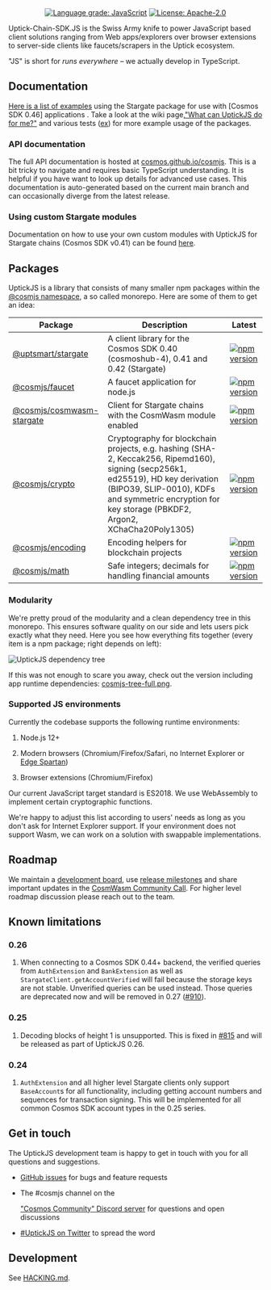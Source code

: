 <div align="center">
  <a href="https://lgtm.com/projects/g/cosmos/cosmjs/context:javascript"><img alt="Language grade: JavaScript" src="https://img.shields.io/lgtm/grade/javascript/g/cosmos/cosmjs.svg?logo=lgtm&logoWidth=18"/></a>
  <a href="https://github.com/cosmos/cosmjs/blob/main/LICENSE">
    <img alt="License: Apache-2.0" src="https://img.shields.io/github/license/cosmos/cosmjs.svg" />
  </a>
</div>

Uptick-Chain-SDK.JS is the Swiss Army knife to power JavaScript based client solutions ranging from Web apps/explorers
over browser extensions to server-side clients like faucets/scrapers in the Uptick ecosystem.

"JS" is short for _runs everywhere_ – we actually develop in TypeScript.

## Documentation

[Here is a list of examples][guided tour] using the Stargate package for use with [Cosmos SDK 0.46] applications . Take
a look at the wiki page,["What can UptickJS do for me?"](https://github.com/cosmos/cosmjs/wiki/What-can-UptickJS-do-for-me%3F)
and various tests ([ex](https://github.com/cosmos/cosmjs/blob/main/packages/stargate/src/signingstargateclient.spec.ts))
for more example usage of the packages.

[guided tour]: https://gist.github.com/webmaster128/8444d42a7eceeda2544c8a59fbd7e1d9

[cosmos sdk 0.41]: https://github.com/cosmos/cosmos-sdk/tree/v0.41.0

[gaia 4]: https://github.com/cosmos/gaia/tree/v4.0.0

### API documentation

The full API documentation is hosted at [cosmos.github.io/cosmjs]. This is a bit tricky to navigate and requires basic
TypeScript understanding. It is helpful if you have want to look up details for advanced use cases. This documentation
is auto-generated based on the current main branch and can occasionally diverge from the latest release.

[cosmos.github.io/cosmjs]: https://cosmos.github.io/cosmjs

### Using custom Stargate modules

Documentation on how to use your own custom modules with UptickJS for Stargate chains (Cosmos SDK v0.41) can be found
[here](https://github.com/cosmos/cosmjs/blob/main/packages/stargate/CUSTOM_PROTOBUF_CODECS.md).

## Packages

UptickJS is a library that consists of many smaller npm packages within the
[@cosmjs namespace](https://www.npmjs.com/org/cosmjs), a so called monorepo. Here are some of them to get an idea:

| Package                                                 | Description                                                                                                                                                                                                                              | Latest                                                                                                                                |
| ------------------------------------------------------- | ---------------------------------------------------------------------------------------------------------------------------------------------------------------------------------------------------------------------------------------- | ------------------------------------------------------------------------------------------------------------------------------------- |
| [@uptsmart/stargate](packages/stargate)                   | A client library for the Cosmos SDK 0.40 (cosmoshub-4), 0.41 and 0.42 (Stargate)                                                                                                                                                         | [![npm version](https://img.shields.io/npm/v/@uptsmart/stargate.svg)](https://www.npmjs.com/package/@uptsmart/stargate)                   |
| [@cosmjs/faucet](packages/faucet)                       | A faucet application for node.js                                                                                                                                                                                                         | [![npm version](https://img.shields.io/npm/v/@cosmjs/faucet.svg)](https://www.npmjs.com/package/@cosmjs/faucet)                       |
| [@cosmjs/cosmwasm-stargate](packages/cosmwasm-stargate) | Client for Stargate chains with the CosmWasm module enabled                                                                                                                                                                              | [![npm version](https://img.shields.io/npm/v/@cosmjs/cosmwasm-stargate.svg)](https://www.npmjs.com/package/@cosmjs/cosmwasm-stargate) |
| [@cosmjs/crypto](packages/crypto)                       | Cryptography for blockchain projects, e.g. hashing (SHA-2, Keccak256, Ripemd160), signing (secp256k1, ed25519), HD key derivation (BIPO39, SLIP-0010), KDFs and symmetric encryption for key storage (PBKDF2, Argon2, XChaCha20Poly1305) | [![npm version](https://img.shields.io/npm/v/@cosmjs/crypto.svg)](https://www.npmjs.com/package/@cosmjs/crypto)                       |
| [@cosmjs/encoding](packages/encoding)                   | Encoding helpers for blockchain projects                                                                                                                                                                                                 | [![npm version](https://img.shields.io/npm/v/@cosmjs/encoding.svg)](https://www.npmjs.com/package/@cosmjs/encoding)                   |
| [@cosmjs/math](packages/math)                           | Safe integers; decimals for handling financial amounts                                                                                                                                                                                   | [![npm version](https://img.shields.io/npm/v/@cosmjs/math.svg)](https://www.npmjs.com/package/@cosmjs/math)                           |

### Modularity

We're pretty proud of the modularity and a clean dependency tree in this monorepo. This ensures software quality on our
side and lets users pick exactly what they need. Here you see how everything fits together (every item is a npm package;
right depends on left):

![UptickJS dependency tree](docs/cosmjs-tree.png)

If this was not enough to scare you away, check out the version including app runtime
dependencies: [cosmjs-tree-full.png](docs/cosmjs-tree-full.png).

<!--
Build with depsight (https://github.com/webmaster128/depsight), using:

from_npm . | depsight --include "^@cosmjs" --format png --dpi 150 --output docs/cosmjs-tree.png
from_npm . | depsight --exclude cosmjs-monorepo-root --format png --dpi 150 --output docs/cosmjs-tree-full.png
optipng docs/cosmjs-tree*.png
-->

### Supported JS environments

Currently the codebase supports the following runtime environments:

1. Node.js 12+

2. Modern browsers (Chromium/Firefox/Safari, no Internet Explorer or
   [Edge Spartan](https://en.wikipedia.org/wiki/Microsoft_Edge#Development))

3. Browser extensions (Chromium/Firefox)

Our current JavaScript target standard is ES2018. We use WebAssembly to implement certain cryptographic functions.

We're happy to adjust this list according to users' needs as long as you don't ask for Internet Explorer support. If
your environment does not support Wasm, we can work on a solution with swappable implementations.

## Roadmap

We maintain a [development board](https://github.com/orgs/cosmos/projects/6),
use [release milestones](https://github.com/cosmos/cosmjs/milestones) and share important updates in
the [CosmWasm Community Call]. For higher level roadmap discussion please reach out to the team.

[cosmwasm community call]:
https://github.com/CosmWasm/cosmwasm/issues?q=label%3A%22Community+Call+%F0%9F%97%BA%F0%9F%93%9E%22

## Known limitations

### 0.26

1. When connecting to a Cosmos SDK 0.44+ backend, the verified queries from
   `AuthExtension` and `BankExtension` as well as
   `StargateClient.getAccountVerified` will fail because the storage keys are not stable. Unverified queries can be used
   instead. Those queries are deprecated now and will be removed in 0.27 ([#910]).

[#910]: https://github.com/cosmos/cosmjs/pull/910

### 0.25

1. Decoding blocks of height 1 is unsupported. This is fixed in [#815] and will be released as part of UptickJS 0.26.

[#815]: https://github.com/cosmos/cosmjs/pull/815

### 0.24

1. `AuthExtension` and all higher level Stargate clients only support
   `BaseAccount`s for all functionality, including getting account numbers and sequences for transaction signing. This
   will be implemented for all common Cosmos SDK account types in the 0.25 series.

## Get in touch

The UptickJS development team is happy to get in touch with you for all questions and suggestions.

- [GitHub issues](https://github.com/cosmos/cosmjs/issues) for bugs and feature requests

- The #cosmjs channel on the
  
  ["Cosmos Community" Discord server](https://discord.gg/vcExX9T) for questions and open discussions
  
- [#UptickJS on Twitter](https://twitter.com/search?q=%23CosmJS) to spread the word


## Development

See [HACKING.md](HACKING.md).


